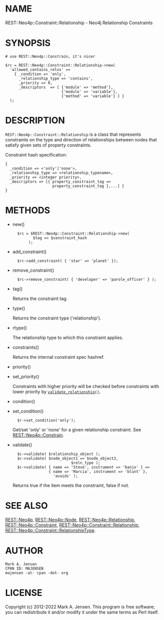# NAME

REST::Neo4p::Constraint::Relationship - Neo4j Relationship Constraints

# SYNOPSIS

    # use REST::Neo4p::Constrain, it's nicer

    $rc = REST::Neo4p::Constraint::Relationship->new(
      'allowed_contains_relns' => 
        { _condition => 'only',
          _relationship_type => 'contains',
          _priority => 0,
          _descriptors  => [ {'module' => 'method'},
                             {'module' => 'variable'},
                             {'method' => 'variable'} ] }
      );

# DESCRIPTION

`REST::Neo4p::Constraint::Relationship` is a class that represents
constraints on the type and direction of relationships between nodes
that satisfy given sets of property constraints.

Constraint hash specification:

    { 
      _condition => <'only'|'none'>,
      _relationship_type => <relationship_typename>,
      _priority => <integer priority>,
      _descriptors => [{ property_constraint_tag => 
                         property_constraint_tag },...] }
    }

# METHODS

- new()

        $rc = $REST::Neo4p::Constraint::Relationship->new(
               $tag => $constraint_hash
             );

- add\_constraint()

        $rc->add_constraint( { 'star' => 'planet' });

- remove\_constraint()

        $rc->remove_constraint( { 'developer' => 'parole_officer' } );

- tag()

    Returns the constraint tag.

- type()

    Returns the constraint type ('relationship').

- rtype()

    The relationship type to which this constraint applies.

- constraints()

    Returns the internal constraint spec hashref.

- priority()
- set\_priority()

    Constraints with higher priority will be checked before constraints
    with lower priority by
    [`validate_relationship()`](/lib/REST/Neo4p/Constraint#Functional-interface-for-validation.md).

- condition()
- set\_condition()

        $r->set_condition('only');

    Get/set 'only' or 'none' for a given relationship constraint. See
    [REST::Neo4p::Constrain](/lib/REST/Neo4p/Constrain.md).

- validate()

        $c->validate( $relationship_object );
        $c->validate( $node_object1 => $node_object2, 
                                $reln_type );
        $c->validate( { name => 'Steve', instrument => 'banjo' } =>
                      { name => 'Marcia', instrument => 'blunt' },
                        'avoids' );

    Returns true if the item meets the constraint, false if not.

# SEE ALSO

[REST::Neo4p](/lib/REST/Neo4p.md), [REST::Neo4p::Node](/lib/REST/Neo4p/Node.md), [REST::Neo4p::Relationship](/lib/REST/Neo4p/Relationship.md),
[REST::Neo4p::Constraint](/lib/REST/Neo4p/Constraint.md), [REST::Neo4p::Constraint::Relationship](/lib/REST/Neo4p/Constraint/Relationship.md),
[REST::Neo4p::Constraint::RelationshipType](/lib/REST/Neo4p/Constraint/RelationshipType.md).

# AUTHOR

    Mark A. Jensen
    CPAN ID: MAJENSEN
    majensen -at- cpan -dot- org

# LICENSE

Copyright (c) 2012-2022 Mark A. Jensen. This program is free software; you
can redistribute it and/or modify it under the same terms as Perl
itself.
